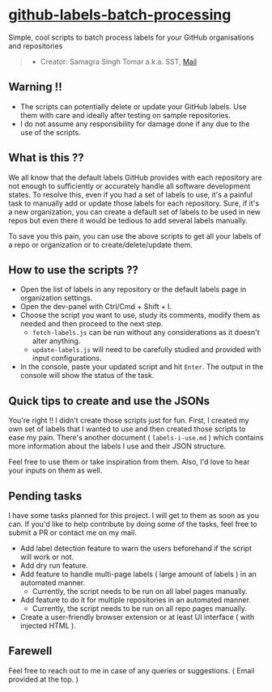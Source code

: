 # [github-labels-batch-processing](#)

Simple, cool scripts to batch process labels for your GitHub organisations and repositories

> - Creator: Samagra Singh Tomar a.k.a. SST, [Mail](mailto:samagrasinghtomar2010@gmail.com)

## Warning !!

- The scripts can potentially delete or update your GitHub labels. Use them with care and ideally after testing on sample repositories.
- I do not assume any responsibility for damage done if any due to the use of the scripts.

## What is this ??

We all know that the default labels GitHub provides with each repository are not enough to sufficiently or accurately handle all software development states. To resolve this, even if you had a set of labels to use, it's a painful task to manually add or update those labels for each repository. Sure, if it's a new organization, you can create a default set of labels to be used in new repos but even there it would be tedious to add several labels manually.

To save you this pain, you can use the above scripts to get all your labels of a repo or organization or to create/delete/update them.

## How to use the scripts ??

- Open the list of labels in any repository or the default labels page in organization settings.
- Open the dev-panel with Ctrl/Cmd + Shift + I.
- Choose the script you want to use, study its comments, modify them as needed and then proceed to the next step.
  - `fetch-labels.js` can be run without any considerations as it doesn't alter anything.
  - `update-labels.js` will need to be carefully studied and provided with input configurations.
- In the console, paste your updated script and hit `Enter`. The output in the console will show the status of the task.

## Quick tips to create and use the JSONs

You're right !! I didn't create those scripts just for fun. First, I created my own set of labels that I wanted to use and then created those scripts to ease my pain. There's another document ( `labels-i-use.md` ) which contains more information about the labels I use and their JSON structure.

Feel free to use them or take inspiration from them. Also, I'd love to hear your inputs on them as well.

## Pending tasks

I have some tasks planned for this project. I will get to them as soon as you can. If you'd like to help contribute by doing some of the tasks, feel free to submit a PR or contact me on my mail.

- Add label detection feature to warn the users beforehand if the script will work or not.
- Add dry run feature.
- Add feature to handle multi-page labels ( large amount of labels ) in an automated manner.
  - Currently, the script needs to be run on all label pages manually.
- Add feature to do it for multiple repositories in an automated manner.
  - Currently, the script needs to be run on all repo pages manually.
- Create a user-friendly browser extension or at least UI interface ( with injected HTML ).

## Farewell

Feel free to reach out to me in case of any queries or suggestions. ( Email provided at the top. )
